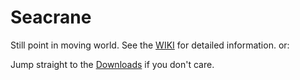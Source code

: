 # Seacrane
Still point in moving world.
See the [WIKI](https://github.com/s7ephen/seacrane/wiki) for detailed information.
or:
 
Jump straight to the [Downloads](https://github.com/s7ephen/seacrane/wiki#what-does-it-run-on-download) if you don't care.
